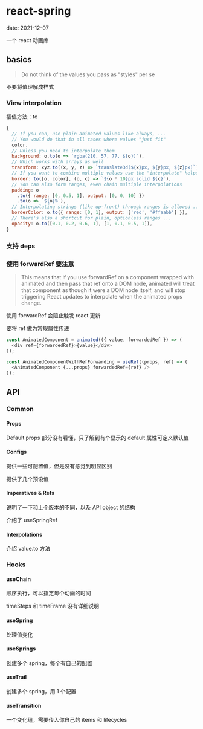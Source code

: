 # react-spring

date: 2021-12-07

一个 react 动画库

## basics

> Do not think of the values you pass as "styles" per se

不要将值理解成样式

### View interpolation

插值方法：to

```javascript
{
  // If you can, use plain animated values like always, ...
  // You would do that in all cases where values "just fit"
  color,
  // Unless you need to interpolate them
  background: o.to(o => `rgba(210, 57, 77, ${o})`),
  // Which works with arrays as well
  transform: xyz.to((x, y, z) => `translate3d(${x}px, ${y}px, ${z}px)`),
  // If you want to combine multiple values use the "interpolate" helper
  border: to([o, color], (o, c) => `${o * 10}px solid ${c}`),
  // You can also form ranges, even chain multiple interpolations
  padding: o
    .to({ range: [0, 0.5, 1], output: [0, 0, 10] })
    .to(o => `${o}%`),
  // Interpolating strings (like up-front) through ranges is allowed ...
  borderColor: o.to({ range: [0, 1], output: ['red', '#ffaabb'] }),
  // There's also a shortcut for plain, optionless ranges ...
  opacity: o.to([0.1, 0.2, 0.6, 1], [1, 0.1, 0.5, 1]),
}
```

### 支持 deps

### 使用 forwardRef 要注意

> This means that if you use forwardRef on a component wrapped with animated and then pass that ref onto a DOM node, animated will treat that component as though it were a DOM node itself, and will stop triggering React updates to interpolate when the animated props change.

使用 forwardRef 会阻止触发 react 更新

要将 ref 做为常规属性传递

```javascript
const AnimatedComponent = animated(({ value, forwardedRef }) => (
  <div ref={forwardedRef}>{value}</div>
));

const AnimatedComponentWithRefForwarding = useRef((props, ref) => (
  <AnimatedComponent {...props} forwardedRef={ref} />
));
```

## API

### Common

#### Props

Default props 部分没有看懂，只了解到有个显示的 default 属性可定义默认值

#### Configs

提供一些可配置值，但是没有感觉到明显区别

提供了几个预设值

#### Imperatives & Refs

说明了一下和上个版本的不同，以及 API object 的结构

介绍了 useSpringRef

#### Interpolations

介绍 value.to 方法

### Hooks

#### useChain

顺序执行，可以指定每个动画的时间

timeSteps 和 timeFrame 没有详细说明

#### useSpring

处理值变化

#### useSprings

创建多个 spring，每个有自己的配置

#### useTrail

创建多个 spring，用 1 个配置

#### useTransition

一个变化组，需要传入你自己的 items 和 lifecycles
